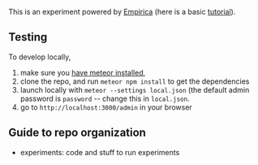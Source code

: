 
This is an experiment powered by
[Empirica](https://empirica.ly/) (here is a basic
[tutorial](https://www.youtube.com/watch?v=K2YhEZey_58&list=PLPQelvUwyVgiawBDk3Sp74QMfL8RPgORW&index=1)).

## Testing

To develop locally, 

1. make sure you [have meteor installed](https://www.meteor.com/install), 
2. clone the repo, and run `meteor npm install` to get the dependencies
3. launch locally with `meteor --settings local.json` (the default admin password is `password` -- change this in `local.json`.
4. go to `http://localhost:3000/admin` in your browser

## Guide to repo organization
- experiments: code and stuff to run experiments

